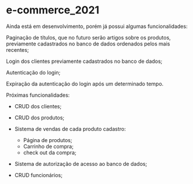 # e-commerce_2021
Ainda está em desenvolvimento, porém já possui algumas funcionalidades:

  Paginação de títulos, que no futuro serão artigos sobre os produtos, previamente cadastrados no banco de dados ordenados pelos mais recentes; 
  
  Login dos clientes previamente cadastrados no banco de dados;
  
  Autenticação do login;
  
  Expiração da autenticação do login após um determinado tempo.


Próximas funcionalidades: 

  - CRUD dos  clientes;  
  
  - CRUD dos produtos;  
  
  - Sistema de vendas de cada produto cadastro:
  
    - Página de produtos;
    - Carrinho de compra;
    - check out da compra;

  - Sistema de autorização de acesso ao banco de dados;
  
  - CRUD funcionários;
        
  
  




